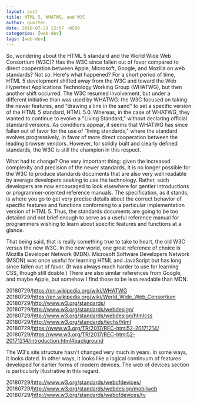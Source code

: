```yaml
---
layout: post
title: HTML 5, WHATWG, and W3C
author: quorten
date: 2018-07-29 22:57 -0500
categories: [web-dev]
tags: [web-dev]
---
```


So, wondering about the HTML 5 standard and the World Wide Web
Consortium (W3C)?  Has the W3C since fallen out of favor compared to
direct cooperation between Apple, Microsoft, Google, and Mozilla on
web standards?  Not so.  Here's what happened?  For a short period of
time, HTML 5 development shifted away from the W3C and toward the Web
Hypertext Applications Technology Working Group (WHATWG), but then
another shift occurred.  The W3C resumed involvement, but under a
different initiative than was used by WHATWG: the W3C focused on
taking the newer features, and "drawing a line in the sand" to set a
specific version of the HTML 5 standard, HTML 5.0.  Whereas, in the
case of WHATWG, they wanted to continue to evolve a "Living Standard,"
without declaring official standard versions.  As conditions appear,
it seems that WHATWG has since fallen out of favor for the use of
"living standards," where the standard evolves progressively, in favor
of more direct cooperation between the leading browser vendors.
However, for solidly built and clearly defined standards, the W3C is
still the champion in this respect.

<!-- more -->

What had to change?  One very important thing: given the increased
complexity and precision of the newer standards, it is no longer
possible for the W3C to produce standards documents that are also very
well readable by average developers seeking to use the technology.
Rather, such developers are now encouraged to look elsewhere for
gentler introductions or programmer-oriented reference manuals.  The
specification, as it stands, is where you go to get very precise
details about the correct behavior of specific features and functions
conforming to a particular implementation version of HTML 5.  Thus,
the standards documents are going to be too detailed and not brief
enough to serve as a useful reference manual for programmers wishing
to learn about specific features and functions at a glance.

That being said, that is really something true to take to heart, the
old W3C versus the new W3C.  In the new world, one great reference of
choice is Mozilla Developer Network (MDN).  Microsoft Software
Developers Network (MSDN) was once useful for learning HTML and
JavaScript but has long since fallen out of favor.  (It was always
much harder to use for learning CSS, though still doable.)  There are
also similar references from Google, and maybe Apple, but somehow I
find those to be less readable than MDN.

20180729/https://en.wikipedia.org/wiki/WHATWG  
20180729/https://en.wikipedia.org/wiki/World_Wide_Web_Consortium  
20180729/http://www.w3.org/standards/  
20180729/http://www.w3.org/standards/webdesign/  
20180729/http://www.w3.org/standards/webdesign/htmlcss  
20180729/http://www.w3.org/standards/techs/html  
20180729/https://www.w3.org/TR/2017/REC-html52-20171214/  
20180729/https://www.w3.org/TR/2017/REC-html52-20171214/introduction.html#background

The W3's site structure hasn't changed very much in years.  In some
ways, it looks dated.  In other ways, it looks like a logical
continuum of features developed for earlier forms of modern devices.
The web of devices section is particularly illustrative in this
regard.

20180729/http://www.w3.org/standards/webofdevices/  
20180729/http://www.w3.org/standards/webdesign/mobilweb  
20180729/http://www.w3.org/standards/webofdevices/tv
